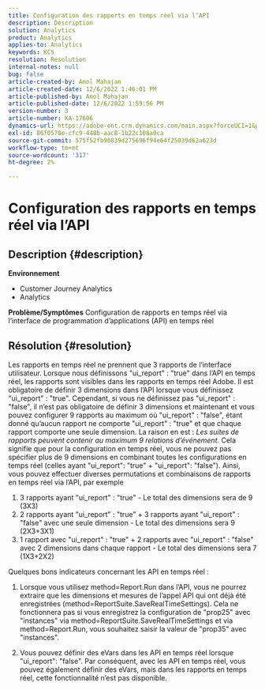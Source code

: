 ```yaml
---
title: Configuration des rapports en temps réel via l’API
description: Description
solution: Analytics
product: Analytics
applies-to: Analytics
keywords: KCS
resolution: Resolution
internal-notes: null
bug: false
article-created-by: Amol Mahajan
article-created-date: 12/6/2022 1:46:01 PM
article-published-by: Amol Mahajan
article-published-date: 12/6/2022 1:59:56 PM
version-number: 3
article-number: KA-17606
dynamics-url: https://adobe-ent.crm.dynamics.com/main.aspx?forceUCI=1&pagetype=entityrecord&etn=knowledgearticle&id=0b6cb14f-6c75-ed11-81aa-6045bd006e5a
exl-id: 86f0578e-cfc9-448b-aac8-1b22c108a0ca
source-git-commit: 575f52fb90839d275696f94e64f25039d62a623d
workflow-type: tm+mt
source-wordcount: '317'
ht-degree: 2%

---
```


# Configuration des rapports en temps réel via l’API

## Description {#description}

<b>Environnement</b>
- Customer Journey Analytics
- Analytics



<b>Problème/Symptômes</b>
Configuration de rapports en temps réel via l’interface de programmation d’applications (API) en temps réel


## Résolution {#resolution}


Les rapports en temps réel ne prennent que 3 rapports de l’interface utilisateur.
Lorsque nous définissons &quot;ui_report&quot; : &quot;true&quot; dans l’API en temps réel, les rapports sont visibles dans les rapports en temps réel Adobe. Il est obligatoire de définir 3 dimensions dans l’API lorsque vous définissez &quot;ui_report&quot; : &quot;true&quot;.
Cependant, si vous ne définissez pas &quot;ui_report&quot; : &quot;false&quot;, il n’est pas obligatoire de définir 3 dimensions et maintenant et vous pouvez configurer 9 rapports au maximum où &quot;ui_report&quot; : &quot;false&quot;, étant donné qu’aucun rapport ne comporte &quot;ui_report&quot; : &quot;true&quot; et que chaque rapport comporte une seule dimension.
La raison en est : *Les suites de rapports peuvent contenir au maximum 9 relations d’événement.* Cela signifie que pour la configuration en temps réel, vous ne pouvez pas spécifier plus de 9 dimensions en combinant toutes les configurations en temps réel (celles ayant &quot;ui_report&quot;: &quot;true&quot; + &quot;ui_report&quot;: &quot;false&quot;).
Ainsi, vous pouvez effectuer diverses permutations et combinaisons de rapports en temps réel via l’API, par exemple

1. 3 rapports ayant &quot;ui_report&quot; : &quot;true&quot; - Le total des dimensions sera de 9 (3X3)
2. 2 rapports ayant &quot;ui_report&quot; : &quot;true&quot; + 3 rapports ayant &quot;ui_report&quot; : &quot;false&quot; avec une seule dimension - Le total des dimensions sera 9 (2X3+3X1)
3. 1 rapport avec &quot;ui_report&quot; : &quot;true&quot; + 2 rapports avec &quot;ui_report&quot; : &quot;false&quot; avec 2 dimensions dans chaque rapport - Le total des dimensions sera 7 (1X3+2X2)


Quelques bons indicateurs concernant les API en temps réel :

1. Lorsque vous utilisez method=Report.Run dans l’API, vous ne pourrez extraire que les dimensions et mesures de l’appel API qui ont déjà été enregistrées (method=ReportSuite.SaveRealTimeSettings). Cela ne fonctionnera pas si vous enregistrez la configuration de &quot;prop25&quot; avec &quot;instances&quot; via method=ReportSuite.SaveRealTimeSettings et via method=Report.Run, vous souhaitez saisir la valeur de &quot;prop35&quot; avec &quot;instances&quot;.


2. Vous pouvez définir des eVars dans les API en temps réel lorsque &quot;ui_report&quot;: &quot;false&quot;. Par conséquent, avec les API en temps réel, vous pouvez également définir des eVars, mais dans les rapports en temps réel, cette fonctionnalité n’est pas disponible.
